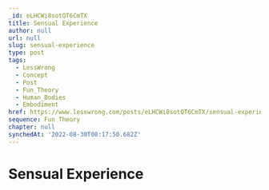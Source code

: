 ```yaml
---
_id: eLHCWi8sotQT6CmTX
title: Sensual Experience
author: null
url: null
slug: sensual-experience
type: post
tags:
  - LessWrong
  - Concept
  - Post
  - Fun_Theory
  - Human_Bodies
  - Embodiment
href: https://www.lesswrong.com/posts/eLHCWi8sotQT6CmTX/sensual-experience
sequence: Fun Theory
chapter: null
synchedAt: '2022-08-30T08:17:50.682Z'
---
```


# Sensual Experience
